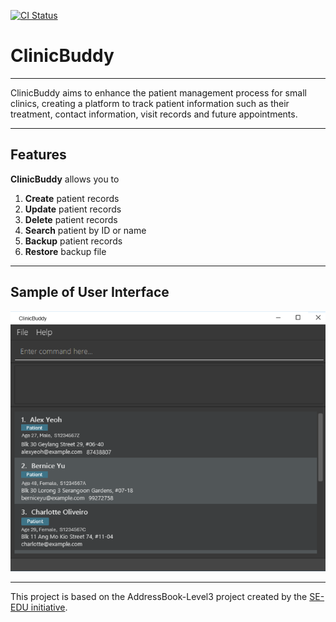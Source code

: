 [![CI Status](https://github.com/AY2425S1-CS2103T-F11-3/tp/workflows/Java%20CI/badge.svg)](https://github.com/AY2425S1-CS2103T-F11-3/tp/actions)

# ClinicBuddy

---

ClinicBuddy aims to enhance the patient management process for small clinics, creating a platform to track patient
information such as their treatment, contact information, visit records and future appointments.

---

## Features

<b>ClinicBuddy</b> allows you to

1. <b>Create</b> patient records
2. <b>Update</b> patient records
3. <b>Delete</b> patient records
4. <b>Search</b> patient by ID or name
5. <b>Backup</b> patient records
6. <b>Restore</b> backup file

---

## Sample of User Interface

![Ui](docs/images/Ui.png?)

---

This project is based on the AddressBook-Level3 project created by the [SE-EDU initiative](https://se-education.org).
